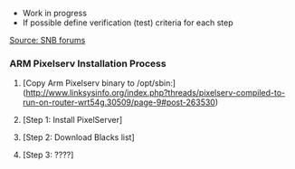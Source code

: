 * Work in progress
* If possible define verification (test) criteria for each step

[Source: SNB forums](http://www.snbforums.com/threads/pixelserv-a-better-one-pixel-webserver-for-adblock.26114/)

### ARM Pixelserv Installation Process
1. [Copy Arm Pixelserv binary to /opt/sbin:] (http://www.linksysinfo.org/index.php?threads/pixelserv-compiled-to-run-on-router-wrt54g.30509/page-9#post-263530)

2. [Step 1: Install PixelServer]
3. [Step 2: Download Blacks list]
4. [Step 3: ????]